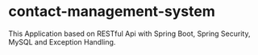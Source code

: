 # contact-management-system
This Application based on RESTful Api with Spring Boot, Spring Security, MySQL and Exception Handling.
